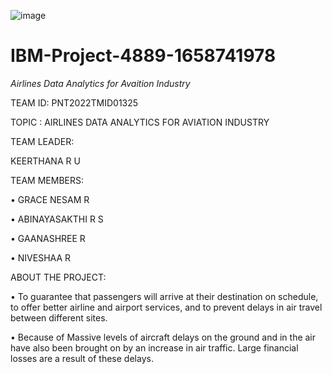 ![image](https://user-images.githubusercontent.com/113972948/202466666-4ca13dbd-975b-46e5-be57-7150e9741dd1.png)

# IBM-Project-4889-1658741978


*Airlines Data Analytics for Avaition Industry*
 
 
 
 
 TEAM ID: PNT2022TMID01325
 
 
 
 TOPIC : AIRLINES DATA ANALYTICS FOR AVIATION INDUSTRY



TEAM LEADER:
  
  KEERTHANA R U




TEAM MEMBERS:

•	GRACE NESAM R

•	ABINAYASAKTHI R S

•	GAANASHREE R

•	NIVESHAA R




ABOUT THE PROJECT:
  
  
  • To guarantee that passengers will arrive at their destination on schedule, to offer better airline and airport services, and to prevent delays in air travel between   different sites.
 
 
 • Because of Massive levels of aircraft delays on the ground and in the air have also been brought on by an increase in air traffic. Large financial losses are a result of these delays.

